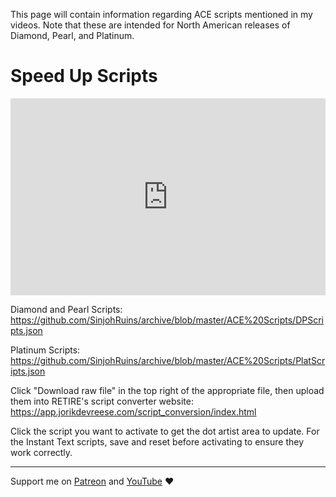  This page will contain information regarding ACE scripts mentioned in my videos. Note that these are intended for North American releases of Diamond, Pearl, and Platinum.
# Speed Up Scripts
<iframe style="max-width: 100%;" width="560" height="315" src="https://www.youtube.com/embed/tMsGowDCVVE?si=vybnd6awpS7Hi0-R" title="YouTube video player" frameborder="0" allow="accelerometer; autoplay; clipboard-write; encrypted-media; gyroscope; picture-in-picture; web-share" referrerpolicy="strict-origin-when-cross-origin" allowfullscreen></iframe>

Diamond and Pearl Scripts: https://github.com/SinjohRuins/archive/blob/master/ACE%20Scripts/DPScripts.json

Platinum Scripts: https://github.com/SinjohRuins/archive/blob/master/ACE%20Scripts/PlatScripts.json

Click "Download raw file" in the top right of the appropriate file, then upload them into RETIRE's script converter website: https://app.jorikdevreese.com/script_conversion/index.html

Click the script you want to activate to get the dot artist area to update. For the Instant Text scripts, save and reset before activating to ensure they work correctly.

---

Support me on [Patreon](https://www.patreon.com/c/Etchy) and [YouTube](https://youtube.com/etch) ❤️

